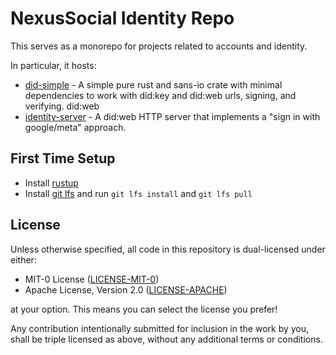 # NexusSocial Identity Repo

This serves as a monorepo for projects related to accounts and identity.

In particular, it hosts:
* [did-simple](/did-simple) - A simple pure rust and sans-io crate with minimal
  dependencies to work with did:key and did:web urls, signing, and verifying.
  did:web
* [identity-server](/identity-server) - A did:web HTTP server that implements a "sign
  in with google/meta" approach.

## First Time Setup

- Install [rustup](https://rustup.rs)
- Install [git lfs](https://git-lfs.com/) and run `git lfs install` and `git lfs pull`

## License

Unless otherwise specified, all code in this repository is dual-licensed under
either:

- MIT-0 License ([LICENSE-MIT-0](LICENSE-MIT-0))
- Apache License, Version 2.0 ([LICENSE-APACHE](LICENSE-APACHE))

at your option. This means you can select the license you prefer!

Any contribution intentionally submitted for inclusion in the work by you, shall be
triple licensed as above, without any additional terms or conditions.
